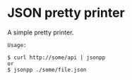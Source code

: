 JSON pretty printer
===================

A simple pretty printer.

```
Usage:

$ curl http://some/api | jsonpp
or
$ jsonpp ./some/file.json
```
